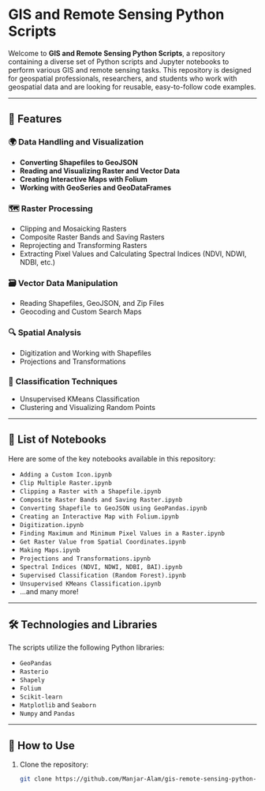 # GIS and Remote Sensing Python Scripts

Welcome to **GIS and Remote Sensing Python Scripts**, a repository containing a diverse set of Python scripts and Jupyter notebooks to perform various GIS and remote sensing tasks. This repository is designed for geospatial professionals, researchers, and students who work with geospatial data and are looking for reusable, easy-to-follow code examples.

---

## 🚀 Features

### 🌍 **Data Handling and Visualization**
- **Converting Shapefiles to GeoJSON**  
- **Reading and Visualizing Raster and Vector Data**  
- **Creating Interactive Maps with Folium**  
- **Working with GeoSeries and GeoDataFrames**

### 🗺️ **Raster Processing**
- Clipping and Mosaicking Rasters  
- Composite Raster Bands and Saving Rasters  
- Reprojecting and Transforming Rasters  
- Extracting Pixel Values and Calculating Spectral Indices (NDVI, NDWI, NDBI, etc.)

### 🗃️ **Vector Data Manipulation**
- Reading Shapefiles, GeoJSON, and Zip Files  
- Geocoding and Custom Search Maps

### 🔍 **Spatial Analysis**
- Digitization and Working with Shapefiles  
- Projections and Transformations

### 🧪 **Classification Techniques** 
- Unsupervised KMeans Classification  
- Clustering and Visualizing Random Points

---

## 📄 **List of Notebooks**
Here are some of the key notebooks available in this repository:
- `Adding a Custom Icon.ipynb`
- `Clip Multiple Raster.ipynb`
- `Clipping a Raster with a Shapefile.ipynb`
- `Composite Raster Bands and Saving Raster.ipynb`
- `Converting Shapefile to GeoJSON using GeoPandas.ipynb`
- `Creating an Interactive Map with Folium.ipynb`
- `Digitization.ipynb`
- `Finding Maximum and Minimum Pixel Values in a Raster.ipynb`
- `Get Raster Value from Spatial Coordinates.ipynb`
- `Making Maps.ipynb`
- `Projections and Transformations.ipynb`
- `Spectral Indices (NDVI, NDWI, NDBI, BAI).ipynb`
- `Supervised Classification (Random Forest).ipynb`
- `Unsupervised KMeans Classification.ipynb`
- ...and many more!

---

## 🛠️ **Technologies and Libraries**
The scripts utilize the following Python libraries:
- `GeoPandas`
- `Rasterio`
- `Shapely`
- `Folium`
- `Scikit-learn`
- `Matplotlib` and `Seaborn`
- `Numpy` and `Pandas`

---

## 📂 **How to Use**
1. Clone the repository:  
   ```bash
   git clone https://github.com/Manjar-Alam/gis-remote-sensing-python-scripts.git
